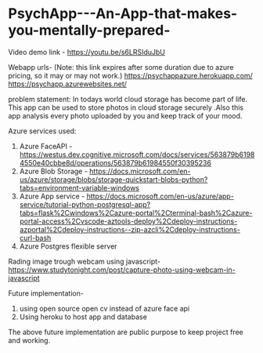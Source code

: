 # PsychApp---An-App-that-makes-you-mentally-prepared-
Video demo link - https://youtu.be/s6LRSIduJbU

Webapp urls-
(Note: this link expires after some duration due to azure pricing, so it may or may not work.)
https://psychappazure.herokuapp.com/
https://psychapp.azurewebsites.net/

problem statement:
In todays world cloud storage has become part of life.
This app can be used to store photos in cloud storage securely .Also this app analysis every photo uploaded by you and keep track of your mood.

Azure services used:
1) Azure FaceAPI - https://westus.dev.cognitive.microsoft.com/docs/services/563879b61984550e40cbbe8d/operations/563879b61984550f30395236
2) Azure Blob Storage - https://docs.microsoft.com/en-us/azure/storage/blobs/storage-quickstart-blobs-python?tabs=environment-variable-windows
3) Azure App service - https://docs.microsoft.com/en-us/azure/app-service/tutorial-python-postgresql-app?tabs=flask%2Cwindows%2Cazure-portal%2Cterminal-bash%2Cazure-portal-access%2Cvscode-aztools-deploy%2Cdeploy-instructions-azportal%2Cdeploy-instructions--zip-azcli%2Cdeploy-instructions-curl-bash
4) Azure Postgres flexible server

Rading image trough webcam using javascript-
https://www.studytonight.com/post/capture-photo-using-webcam-in-javascript

Future implementation-
1) using open source open cv instead of azure face api 
2) Using heroku to host app and database

The above future implementation are public purpose to keep project free and working.
